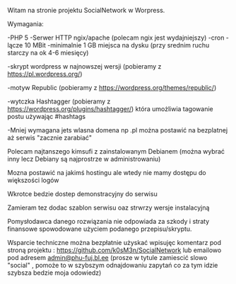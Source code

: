Witam na stronie projektu SocialNetwork w Worpress.

Wymagania:

-PHP 5 
-Serwer HTTP ngix/apache (polecam ngix jest wydajniejszy)
-cron
-lącze 10 MBit
-minimalnie 1 GB miejsca na dysku  (przy srednim ruchu starczy na ok 4-6 miesięcy)

-skrypt wordpress w najnowszej wersji (pobieramy z https://pl.wordpress.org/)

-motyw Republic (pobieramy z https://wordpress.org/themes/republic/)

-wytczka Hashtagger (pobieramy z https://wordpress.org/plugins/hashtagger/) która umożliwia tagowanie postu używając #hashtags




-Mniej wymagana jets wlasna domena np .pl można postawić na bezplatnej aż serwis "zacznie zarabiać"

Polecam najtanszego kimsufi z zainstalowanym Debianem (można wybrać inny  lecz Debiany są najprostrze w administrowaniu)

Mozna postawić na jakimś hostingu ale wtedy nie mamy dostępu do większości logów

Wkrotce bedzie dostep demonstracyjny do serwisu 

Zamieram tez dodac szablon serwisu oaz strwrzy wersje instalacyjną

Pomysłodawca danego rozwiązania nie odpowiada za szkody i straty finansowe spowodowane użyciem podanego przepisu/skryptu.

Wsparcie techniczne można bezpłatnie użyskać wpisujęc komentarz pod stroną projektu : https://github.com/k0sM3n/SocialNetwork lub emailowo pod adresem admin@phu-fuj.bl.ee (prosze w tytule zamiescić slowo "social" , pomoże to w szybszym odnajdowaniu zapytań co za tym idzie szybsza bedzie moja odowiedz)
